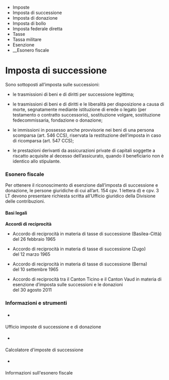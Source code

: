   * Imposte
  * Imposta di successione
  * Imposta di donazione
  * Imposta di bollo
  * Imposta federale diretta
  * Tasse
  * Tassa militare
  * Esenzione
  *  __Esonero fiscale

#  Imposta di successione

Sono sottoposti all’imposta sulle successioni:

  * le trasmissioni di beni e di diritti per successione legittima;

  * le trasmissioni di beni e di diritti e le liberalità per disposizione a causa di morte, segnatamente mediante istituzione di erede o legato (per testamento o contratto successorio), sostituzione volgare, sostituzione fedecommissaria, fondazione o donazione;

  * le immissioni in possesso anche provvisorie nei beni di una persona scomparsa (art. 546 CCS), riservata la restituzione dell’imposta in caso di ricomparsa (art. 547 CCS);

  * le prestazioni derivanti da assicurazioni private di capitali soggette a riscatto acquisite al decesso dell’assicurato, quando il beneficiario non è identico allo stipulante.

### Esonero fiscale

Per ottenere il riconoscimento di esenzione dall’imposta di successione e
donazione, le persone giuridiche di cui all’art. 154 cpv. 1 lettera d) e cpv.
3 LT devono presentare richiesta scritta all’Ufficio giuridico della Divisione
delle contribuzioni.

####  Basi legali

**Accordi di reciprocità**

  * Accordo di reciprocità in materia di tasse di successione (Basilea-Città)  
del 26 febbraio 1965

  * Accordo di reciprocità in materia di tasse di successione (Zugo)  
del 12 marzo 1965

  * Accordo di reciprocità in materia di tasse di successione (Berna)  
del 10 settembre 1965

  * Accordo di reciprocità tra il Canton Ticino e il Canton Vaud in materia di esenzione d’imposta sulle successioni e le donazioni  
del 30 agosto 2011

###  Informazioni e strumenti

  * #### 

Ufficio imposte di successione e di donazione

  * #### 

Calcolatore d'imposte di successione

  * #### 

Informazioni sull'esonero fiscale

